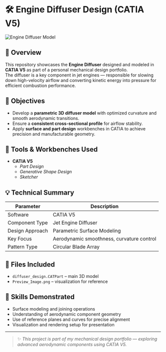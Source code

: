# 🛠️ Engine Diffuser Design (CATIA V5)

![Engine Diffuser Model](./ccc729ba-ceba-4491-9bdf-d0d24b1666e7.png)

## 📘 Overview
This repository showcases the **Engine Diffuser** designed and modeled in **CATIA V5** as part of a personal mechanical design portfolio.  
The diffuser is a key component in jet engines — responsible for slowing down high-velocity airflow and converting kinetic energy into pressure for efficient combustion performance.

## 🎯 Objectives
- Develop a **parametric 3D diffuser model** with optimized curvature and smooth aerodynamic transitions.  
- Ensure a **consistent cross-sectional profile** for airflow stability.  
- Apply **surface and part design** workbenches in CATIA to achieve precision and manufacturable geometry.

## 🧩 Tools & Workbenches Used
- **CATIA V5**  
  - *Part Design*  
  - *Generative Shape Design*  
  - *Sketcher*  

## 💡 Technical Summary
| Parameter | Description |
|------------|-------------|
| Software | CATIA V5 |
| Component Type | Jet Engine Diffuser |
| Design Approach | Parametric Surface Modeling |
| Key Focus | Aerodynamic smoothness, curvature control |
| Pattern Type | Circular Blade Array |

## 📂 Files Included
- `diffuser_design.CATPart` – main 3D model  
- `Preview_Image.png` – visualization for reference  

## 🧠 Skills Demonstrated
- Surface modeling and joining operations  
- Understanding of aerodynamic component geometry  
- Use of reference planes and curves for precise alignment  
- Visualization and rendering setup for presentation  

---

> ✨ *This project is part of my mechanical design portfolio — exploring advanced aerodynamic components using CATIA V5.*

